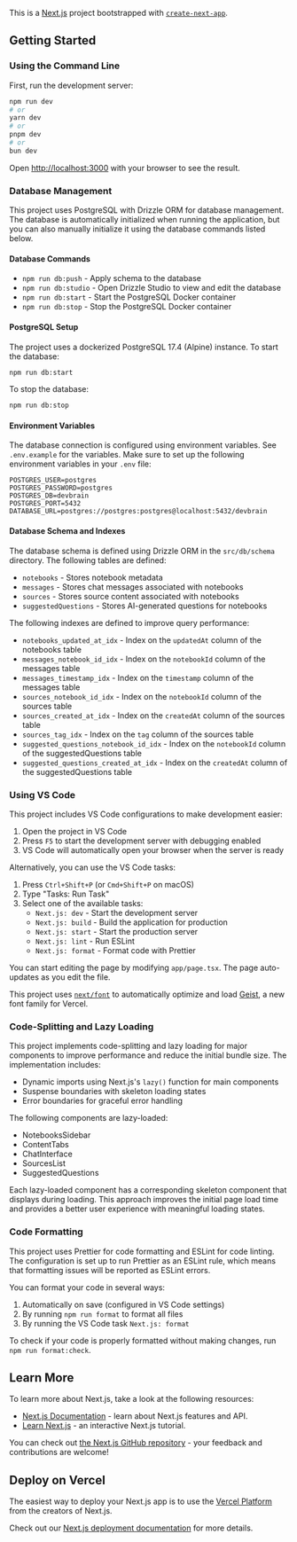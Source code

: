 This is a [Next.js](https://nextjs.org) project bootstrapped with [`create-next-app`](https://nextjs.org/docs/app/api-reference/cli/create-next-app).

## Getting Started

### Using the Command Line

First, run the development server:

```bash
npm run dev
# or
yarn dev
# or
pnpm dev
# or
bun dev
```

Open [http://localhost:3000](http://localhost:3000) with your browser to see the result.

### Database Management

This project uses PostgreSQL with Drizzle ORM for database management. The database is automatically initialized when running the application, but you can also manually initialize it using the database commands listed below.

#### Database Commands

- `npm run db:push` - Apply schema to the database
- `npm run db:studio` - Open Drizzle Studio to view and edit the database
- `npm run db:start` - Start the PostgreSQL Docker container
- `npm run db:stop` - Stop the PostgreSQL Docker container

#### PostgreSQL Setup

The project uses a dockerized PostgreSQL 17.4 (Alpine) instance. To start the database:

```bash
npm run db:start
```

To stop the database:

```bash
npm run db:stop
```

#### Environment Variables

The database connection is configured using environment variables. See `.env.example` for the variables. Make sure to set up the following environment variables in your `.env` file:

```
POSTGRES_USER=postgres
POSTGRES_PASSWORD=postgres
POSTGRES_DB=devbrain
POSTGRES_PORT=5432
DATABASE_URL=postgres://postgres:postgres@localhost:5432/devbrain
```

#### Database Schema and Indexes

The database schema is defined using Drizzle ORM in the `src/db/schema` directory. The following tables are defined:

- `notebooks` - Stores notebook metadata
- `messages` - Stores chat messages associated with notebooks
- `sources` - Stores source content associated with notebooks
- `suggestedQuestions` - Stores AI-generated questions for notebooks

The following indexes are defined to improve query performance:

- `notebooks_updated_at_idx` - Index on the `updatedAt` column of the notebooks table
- `messages_notebook_id_idx` - Index on the `notebookId` column of the messages table
- `messages_timestamp_idx` - Index on the `timestamp` column of the messages table
- `sources_notebook_id_idx` - Index on the `notebookId` column of the sources table
- `sources_created_at_idx` - Index on the `createdAt` column of the sources table
- `sources_tag_idx` - Index on the `tag` column of the sources table
- `suggested_questions_notebook_id_idx` - Index on the `notebookId` column of the suggestedQuestions table
- `suggested_questions_created_at_idx` - Index on the `createdAt` column of the suggestedQuestions table

### Using VS Code

This project includes VS Code configurations to make development easier:

1. Open the project in VS Code
2. Press `F5` to start the development server with debugging enabled
3. VS Code will automatically open your browser when the server is ready

Alternatively, you can use the VS Code tasks:

1. Press `Ctrl+Shift+P` (or `Cmd+Shift+P` on macOS)
2. Type "Tasks: Run Task"
3. Select one of the available tasks:
    - `Next.js: dev` - Start the development server
    - `Next.js: build` - Build the application for production
    - `Next.js: start` - Start the production server
    - `Next.js: lint` - Run ESLint
    - `Next.js: format` - Format code with Prettier

You can start editing the page by modifying `app/page.tsx`. The page auto-updates as you edit the file.

This project uses [`next/font`](https://nextjs.org/docs/app/building-your-application/optimizing/fonts) to automatically optimize and load [Geist](https://vercel.com/font), a new font family for Vercel.

### Code-Splitting and Lazy Loading

This project implements code-splitting and lazy loading for major components to improve performance and reduce the initial bundle size. The implementation includes:

- Dynamic imports using Next.js's `lazy()` function for main components
- Suspense boundaries with skeleton loading states
- Error boundaries for graceful error handling

The following components are lazy-loaded:

- NotebooksSidebar
- ContentTabs
- ChatInterface
- SourcesList
- SuggestedQuestions

Each lazy-loaded component has a corresponding skeleton component that displays during loading. This approach improves the initial page load time and provides a better user experience with meaningful loading states.

### Code Formatting

This project uses Prettier for code formatting and ESLint for code linting. The configuration is set up to run Prettier as an ESLint rule, which means that formatting issues will be reported as ESLint errors.

You can format your code in several ways:

1. Automatically on save (configured in VS Code settings)
2. By running `npm run format` to format all files
3. By running the VS Code task `Next.js: format`

To check if your code is properly formatted without making changes, run `npm run format:check`.

## Learn More

To learn more about Next.js, take a look at the following resources:

- [Next.js Documentation](https://nextjs.org/docs) - learn about Next.js features and API.
- [Learn Next.js](https://nextjs.org/learn) - an interactive Next.js tutorial.

You can check out [the Next.js GitHub repository](https://github.com/vercel/next.js) - your feedback and contributions are welcome!

## Deploy on Vercel

The easiest way to deploy your Next.js app is to use the [Vercel Platform](https://vercel.com/new?utm_medium=default-template&filter=next.js&utm_source=create-next-app&utm_campaign=create-next-app-readme) from the creators of Next.js.

Check out our [Next.js deployment documentation](https://nextjs.org/docs/app/building-your-application/deploying) for more details.
